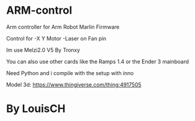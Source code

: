 # ARM-control
Arm controller for Arm Robot Marlin Firmware
 

Control for
-X Y Motor 
-Laser on Fan pin 

Im use Melzi2.0 V5 By Tronxy 

You can also use other cards like the Ramps 1.4 or the Ender 3 mainboard

Need Python and i compile with the setup with inno

Model 3d: https://www.thingiverse.com/thing:4917505

# By LouisCH
